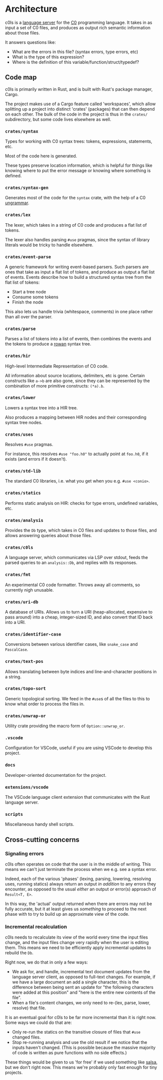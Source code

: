 # Architecture

c0ls is a [language server][lang-server] for the [C0][c0] programming language.
It takes in as input a set of C0 files, and produces as output rich semantic
information about those files.

It answers questions like:

- What are the errors in this file? (syntax errors, type errors, etc)
- What is the type of this expression?
- Where is the definition of this variable/function/struct/typedef?

## Code map

c0ls is primarily written in Rust, and is built with Rust's package manager,
Cargo.

The project makes use of a Cargo feature called 'workspaces', which allow
splitting up a project into distinct 'crates' (packages) that can then depend on
each other. The bulk of the code in the project is thus in the `crates/`
subdirectory, but some code lives elsewhere as well.

### `crates/syntax`

Types for working with C0 syntax trees: tokens, expressions, statements, etc.

Most of the code here is generated.

These types preserve location information, which is helpful for things like
knowing where to put the error message or knowing where something is defined.

### `crates/syntax-gen`

Generates most of the code for the `syntax` crate, with the help of a C0
[ungrammar][].

### `crates/lex`

The lexer, which takes in a string of C0 code and produces a flat list of
tokens.

The lexer also handles parsing `#use` pragmas, since the syntax of library
literals would be tricky to handle elsewhere.

### `crates/event-parse`

A generic framework for writing event-based parsers. Such parsers are ones that
take as input a flat list of tokens, and produce as output a flat list of
events. Events describe how to build a structured syntax tree from the flat list
of tokens:

- Start a tree node
- Consume some tokens
- Finish the node

This also lets us handle trivia (whitespace, comments) in one place rather than
all over the parser.

### `crates/parse`

Parses a list of tokens into a list of events, then combines the events and the
tokens to produce a [rowan][] syntax tree.

### `crates/hir`

High-level Intermediate Representation of C0 code.

All information about source locations, delimiters, etc is gone. Certain
constructs like `a->b` are also gone, since they can be represented by the
combination of more primitive constructs: `(*a).b`.

### `crates/lower`

Lowers a syntax tree into a HIR tree.

Also produces a mapping between HIR nodes and their corresponding syntax tree
nodes.

### `crates/uses`

Resolves `#use` pragmas.

For instance, this resolves `#use "foo.h0"` to actually point at `foo.h0`, if it
exists (and errors if it doesn't).

### `crates/std-lib`

The standard C0 libraries, i.e. what you get when you e.g. `#use <conio>`.

### `crates/statics`

Performs static analysis on HIR: checks for type errors, undefined variables,
etc.

### `crates/analysis`

Provides the `Db` type, which takes in C0 files and updates to those files, and
allows answering queries about those files.

### `crates/c0ls`

A language server, which communicates via LSP over stdout, feeds the parsed
queries to an `analysis::Db`, and replies with its responses.

### `crates/fmt`

An experimental C0 code formatter. Throws away all comments, so currently nigh
unusable.

### `crates/uri-db`

A database of URIs. Allows us to turn a URI (heap-allocated, expensive to pass
around) into a cheap, integer-sized ID, and also convert that ID back into a
URI.

### `crates/identifier-case`

Conversions between various identifier cases, like `snake_case` and
`PascalCase`.

### `crates/text-pos`

Allows translating between byte indices and line-and-character positions in a
string.

### `crates/topo-sort`

Generic topological sorting. We feed in the `#use`s of all the files to this to
know what order to process the files in.

### `crates/unwrap-or`

Utility crate providing the macro form of `Option::unwrap_or`.

### `.vscode`

Configuration for VSCode, useful if you are using VSCode to develop this
project.

### `docs`

Developer-oriented documentation for the project.

### `extensions/vscode`

The VSCode language client extension that communicates with the Rust language
server.

### `scripts`

Miscellaneous handy shell scripts.

## Cross-cutting concerns

### Signaling errors

c0ls often operates on code that the user is in the middle of writing. This
means we can't just terminate the process when we e.g. see a syntax error.

Indeed, each of the various 'phases' (lexing, parsing, lowering, resolving uses,
running statics) always return an output _in addition_ to any errors they
encounter, as opposed to the usual _either_ an output _or_ error(s) approach of
`Result<T, E>`.

In this way, the 'actual' output returned when there are errors may not be fully
accurate, but it at least gives us _something_ to proceed to the next phase with
to try to build up an approximate view of the code.

### Incremental recalculation

c0ls needs to recalculate its view of the world every time the input files
change, and the input files change very rapidly when the user is editing them.
This means we need to be efficiently apply incremental updates to rebuild the
`Db`.

Right now, we do that in only a few ways:

- We ask for, and handle, incremental text document updates from the language
  server client, as opposed to full-text changes. For example, if we have a
  large document an add a single character, this is the difference between being
  sent an update for "the following characters were added at this position" and
  "here is the entire new contents of the file".
- When a file's content changes, we only need to re-(lex, parse, lower, resolve)
  that file.

It is an eventual goal for c0ls to be far more incremental than it is right now.
Some ways we could do that are:

- Only re-run the statics on the transitive closure of files that `#use` changed
  files.
- Stop re-running analysis and use the old result if we notice that the inputs
  haven't changed. (This is possible because the massive majority of code is
  written as pure functions with no side effects.)

These things would be given to us 'for free' if we used something like
[salsa][], but we don't right now. This means we're probably only fast enough
for tiny projects.

[c0]: https://www.cs.cmu.edu/~fp/courses/15122-f10/misc/c0-reference.pdf
[lang-server]: https://microsoft.github.io/language-server-protocol/
[rowan]: https://github.com/rust-analyzer/rowan
[salsa]: https://github.com/salsa-rs/salsa
[ungrammar]: https://github.com/rust-analyzer/ungrammar
